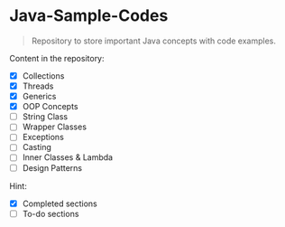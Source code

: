 # Java-Sample-Codes

>Repository to store important Java concepts with code examples.

Content in the repository:

* [x] Collections
* [x] Threads
* [x] Generics
* [x] OOP Concepts
* [ ] String Class
* [ ] Wrapper Classes
* [ ] Exceptions
* [ ] Casting
* [ ] Inner Classes & Lambda
* [ ] Design Patterns

Hint:
* [x] Completed sections
* [ ] To-do sections